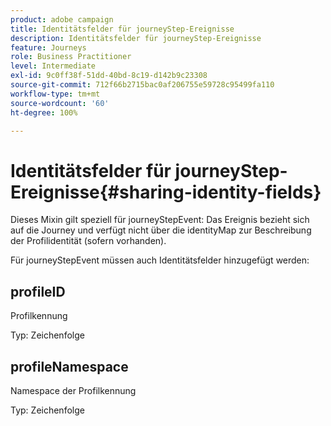 ```yaml
---
product: adobe campaign
title: Identitätsfelder für journeyStep-Ereignisse
description: Identitätsfelder für journeyStep-Ereignisse
feature: Journeys
role: Business Practitioner
level: Intermediate
exl-id: 9c0ff38f-51dd-40bd-8c19-d142b9c23308
source-git-commit: 712f66b2715bac0af206755e59728c95499fa110
workflow-type: tm+mt
source-wordcount: '60'
ht-degree: 100%

---
```


# Identitätsfelder für journeyStep-Ereignisse{#sharing-identity-fields}

Dieses Mixin gilt speziell für journeyStepEvent: Das Ereignis bezieht sich auf die Journey und verfügt nicht über die identityMap zur Beschreibung der Profilidentität (sofern vorhanden).

Für journeyStepEvent müssen auch Identitätsfelder hinzugefügt werden:

## profileID

Profilkennung

Typ: Zeichenfolge

## profileNamespace

Namespace der Profilkennung

Typ: Zeichenfolge
